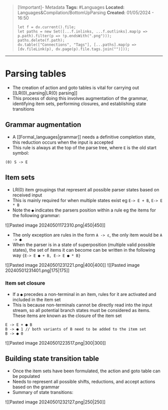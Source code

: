 > [!important]- Metadata
> **Tags:** #Languages 
> **Located:** Languages&Compilation/BottomUpParsing
> **Created:** 01/05/2024 - 16:50
> ```dataviewjs
> let f = dv.current().file;
> let paths = new Set([...f.inlinks, ...f.outlinks].map(p => p.path).filter(p => !p.endsWith(".png")));
> paths.delete(f.path);
> dv.table(["Connections", "Tags"], [...paths].map(p => [dv.fileLink(p), dv.page(p).file.tags.join("")]));
> ```

___
# Parsing tables
- The creation of action and goto tables is vital for carrying out [[LR(0)_parsing|LR(0) parsing]] 
- This process of doing this involves augmentation of the grammar, identifying item sets, performing closures, and establishing state transitions

## Grammar augmentation
- A [[Formal_languages|grammar]] needs a definitive completion state, this reduction occurs when the input is accepted
- This rule is always at the top of the parse tree, where `E` is the old start symbol:

```
(0) S -> E 
```

## Item sets
- LR(0) item groupings that represent all possible parser states based on received input
- This is mainly required for when multiple states exist eg `E-> E + B`, `E-> E * B`
- Note the `●` indicates the parsers position within a rule eg the items for the following grammar: 

![[Pasted image 20240501172310.png|450|450]]

- The only exception are rules in the form `A -> ε`, the only item would be `A -> ●`
- When the parser is in a state of superposition (multiple valid possible states), the set of items it can become can be written in the following way `{E-> E ● + B, E-> E ● * B}`

![[Pasted image 20240501231221.png|400|400]]
![[Pasted image 20240501231401.png|175|175]]
### Item set closure 
- If a `●` precedes a non-terminal in an item, rules for it are activated and included in the item set
- This is because non-terminals cannot be directly read into the input stream, so all potential branch states must be considered as items. These items are known as the closure of the item set

```
E -> E + ● B
B -> ● 1 // both variants of B need to be added to the item set
B -> ● 0
```

![[Pasted image 20240501223517.png|300|300]]


## Building state transition table
- Once the item sets have been formulated, the action and goto table can be populated 
- Needs to represent all possible shifts, reductions, and accept actions based on the grammar
- Summary of state transitions:

![[Pasted image 20240501232127.png|250|250]]
